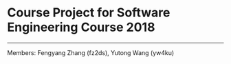 # Course Project for Software Engineering Course 2018
----

Members: Fengyang Zhang (fz2ds), Yutong Wang (yw4ku)
